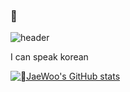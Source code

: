### 🚀

![header](https://capsule-render.vercel.app/api?type=wave&color=blue&height=300&section=header&text=Welcome%20to%20my%20SandBox%20&fontSize=50)

I can speak korean

[![JaeWoo's GitHub stats](https://github-readme-stats.vercel.app/api?username=CosmicSandBox)](https://github.com/CosmicSandBox/github-readme-stats)



<!--
**CosmicSandBox/CosmicSandBox** is a ✨ _special_ ✨ repository because its `README.md` (this file) appears on your GitHub profile.

Here are some ideas to get you started:

- 🔭 I’m currently working on ...
- 🌱 I’m currently learning ...
- 👯 I’m looking to collaborate on ...
- 🤔 I’m looking for help with ...
- 💬 Ask me about ...
- 📫 How to reach me: ...
- 😄 Pronouns: ...
- ⚡ Fun fact: ...
-->
